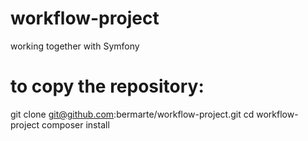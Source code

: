 # workflow-project
working together with Symfony
# to copy the repository:
git clone git@github.com:bermarte/workflow-project.git
cd workflow-project
composer install
